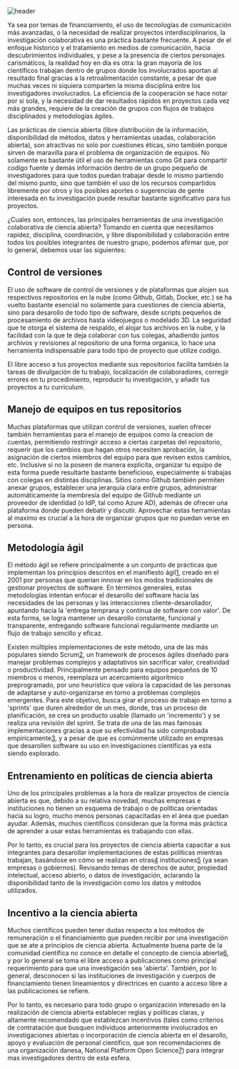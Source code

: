 <!--
.. title: Aspectos clave en el manejo de equipos de ciencia abierta
.. slug: aspectos-clave-en-el-manejo-de-equipos-de-ciencia-abierta
.. date: 2020-01-20
.. author: Rainer Palm
.. tags: open science
.. category: open science
.. link: 
.. description: 
.. type: text
-->

<!-- # Aspectos clave en el manejo de equipos de ciencia abierta -->
<!-- **Por Rainer Palm** -->

![header](../../../images/blog/aspectos-clave-en-el-manejo-de-equipos-de-ciencia-abierta/header.png)

Ya sea por temas de financiamiento, el uso de tecnologías de comunicación más avanzadas, o la necesidad de realizar proyectos interdisciplinarios, la investigación colaborativa es una práctica bastante frecuente. A pesar de el enfoque historico y el tratamiento en medios de comunicación, hacia descubrimientos individuales, y pese a la presencia de ciertos personajes carismáticos, la realidad hoy en dia es otra: la gran mayoría de los científicos trabajan dentro de grupos donde los involucrados aportan al resultado final gracias a la retroalimentación constante, a pesar de que muchas veces ni siquiera comparten la misma disciplina entre los investigadores involucrados. La eficiencia de la cooperación se hace notar por si sola, y la necesidad de dar resultados rápidos en proyectos cada vez más grandes, requiere de la creación de grupos con flujos de trabajos disciplinados y metodologías ágiles.

<!-- TEASER_END -->

Las prácticas de ciencia abierta (libre distribución de la información, disponibilidad de métodos, datos y herramientas usadas, colaboración abierta), son atractivas no solo por cuestiones éticas, sino también porque sirven de maravilla para el problema de organización de equipos. No solamente es bastante útil el uso de herramientas como Git para compartir codigo fuente y demás información dentro de un grupo pequeño de investigadores para que todos puedan trabajar desde lo mismo partiendo del mismo punto, sino que también el uso de los recursos compartidos libremente por otros y los posibles aportes o sugerencias de gente interesada en tu investigación puede resultar bastante significativo para tus proyectos.

¿Cuales son, entonces, las principales herramientas de una investigación colaborativa de ciencia abierta? Tomando en cuenta que necesitamos rapidez, disciplina, coordinación, y libre disponibilidad y colaboración entre todos los posibles integrantes de nuestro grupo, podemos afirmar que, por lo general, debemos usar las siguientes:

## Control de versiones

El uso de software de control de versiones y de plataformas que alojen sus respectivos repositorios en la nube (como Github, Gitlab, Docker, etc.) se ha vuelto bastante esencial no solamente para cuestiones de ciencia abierta, sino para desarollo de todo tipo de software, desde scripts pequeños de procesamiento de archivos hasta videojuegos o modelado 3D. La seguridad que te otorga el sistema de respaldo, el alojar tus archivos en la nube, y la facilidad con la que te deja colaborar con tus colegas, añadiendo juntos archivos y revisiones al repositorio de una forma organica, lo hace una herramienta indispensable para todo tipo de proyecto que utilize codigo.

El libre acceso a tus proyectos mediante sus repositorios facilita también la tareas de divulgación de tu trabajo, localización de  colaboradores, corregir errores en tu procedimiento, reproducir tu investigación, y añadir tus proyectos a tu curriculum.

## Manejo de equipos en tus repositorios

Muchas plataformas que utilizan control de versiones, suelen ofrecer también herramientas para el manejo de equipos como la creacion de cuentas, permitiendo restringir acceso a ciertas carpetas del repositorio, requerir que los cambios que hagan otros necesiten aprobación, la asignación de ciertos miembros del equipo para que revisen estos cambios, etc. Inclusive si no la poseen de manera explicita, organizar tu equipo de esta forma puede resultarte bastante beneficioso, especialmente si trabajas con colegas en distintas disciplinas. Sitios como Github también permiten anexar grupos, establecer una jerarquía clara entre grupos, administrar automáticamente la membresía del equipo de Github mediante un proveedor de identidad (o IdP, tal como Azure AD), además de ofrecer una plataforma donde pueden debatir y discutir. Aprovechar estas herramientas al maximo es crucial a la hora de organizar grupos que no puedan verse en persona.

## Metodología ágil

El método ágil se refiere principalmente a un conjunto de prácticas que implementan los principios descritos en el manifiesto ágil[1], creado en el 2001 por personas que querian innovar en los modos tradicionales de gestionar proyectos de software. En términos generales, estas metodologías intentan enfocar el desarollo del software hacia las necesidades de las personas y las interacciones cliente-desarollador, apuntando hacia la 'entrega temprana y continua de software con valor'. De esta forma, se logra mantener un desarollo constante, funcional y transparente, entregando software funcional regularmente mediante un flujo de trabajo sencillo y eficaz.

Existen múltiples implementaciones de este método, una de las más populares siendo Scrum[2], un framework de procesos ágiles diseñado para manejar problemas complejos y adaptativos sin sacrificar valor, creatividad o productividad. Principalmente pensado para equipos pequeños de 10 miembros o menos, reemplaza un acercamiento algorítmico preprogramado, por uno heurístico que valora la capacidad de las personas de adaptarse y auto-organizarse en torno a problemas complejos emergentes. Para este objetivo, busca girar el proceso de trabajo en torno a 'sprints' que duren alrededor de un mes, donde, tras un proceso de planificación, se crea un producto usable (llamado un 'incremento') y se realiza una revisión del sprint. Se trata de una de las mas famosas implementaciones gracias a que su efectividad ha sido comprobada empiricamente[3], y a pesar de que es comúnmente utilizado en empresas que desarollen software su uso en investigaciones científicas ya esta siendo explorado.

## Entrenamiento en políticas de ciencia abierta

Uno de los principales problemas a la hora de realizar proyectos de ciencia abierta es que, debido a su relativa novedad, muchas empresas e instituciones no tienen un esquema de trabajo o de políticas orientadas hacia su logro, mucho menos personas capacitadas en el área que puedan ayudar. Además, muchos científicos consideran que la forma más práctica de aprender a usar estas herramientas es trabajando con ellas.

Por lo tanto, es crucial para los proyectos de ciencia abierta capacitar a sus integrantes para desarollar implementaciones de estas políticas mientras trabajan, basándose en cómo se realizan en otras[4] instituciones[5] (ya sean empresas o gobiernos). Revisando temas de derechos de autor, propiedad intelectual, acceso abierto, o datos de investigación, aclarando la disponibilidad tanto de la investigación como los datos y métodos utilizados.

## Incentivo a la ciencia abierta

Muchos científicos pueden tener dudas respecto a los métodos de remuneración o el financiamiento que pueden recibir por una investigación que se ate a principios de ciencia abierta. Actualmente buena parte de la comunidad científica no conoce en detalle el concepto de ciencia abierta[6], y por lo general se toma el libre acceso a publicaciones como principal requerimiento para que una investigación sea 'abierta'. También, por lo general, desconocen si las instituciones de investigación y cuerpos de financiamiento tienen lineamientos y directrices en cuanto a acceso libre a las publicaciones se refiere.

Por lo tanto, es necesario para todo grupo o organización interesado en la realización de ciencia abierta establecer reglas y políticas claras, y altamente recomendado que establezcan incentivos (tales como criterios de contratación que busquen individuos anteriormente involucrados en investigaciones abiertas o incorporación de ciencia abierta en el desarollo, apoyo y evaluación de personal científico, que son recomendaciones de una organización danesa, National Platform Open Science[7]) para integrar mas investigadores dentro de esta esfera.

[1]: http://agilemanifesto.org/iso/es/manifesto.html "Manifiesto por el Desarrollo Ágil de Software"
[2]: https://www.scrum.org/ "Home | Scrum.org"
[3]: https://34slpa7u66f159hfp1fhl9aur1-wpengine.netdna-ssl.com/wp-content/uploads/2014/05/Scrum-CMMI-Going-from-Good-to-GreatAgile.pdf "Scrum and CMMI – Going from Good to Great"
[4]: https://www.openaire.eu/member-states-overview "Open Science overview in Europe"
[5]: https://ec.europa.eu/research/participants/data/ref/h2020/grants_manual/hi/oa_pilot/h2020-hi-oa-pilot-guide_en.pdf "Guidelines to the Rules on Open Access to Scientific Publications and Open Access to Research Datain Horizon 2020"
[6]: https://www.zbw-mediatalk.eu/2017/08/report-wie-bekommen-forschende-die-qualifikationen-fur-open-science/ "Open science report: How to provide the skills researchers need?"
[7]: https://www.openscience.nl/files/openscience/2019-02/notitie-erkennen-en-waarderen-van-onderzoekers_en-gb.pdf "Memo – Researcher Recognition and Rewarding"
